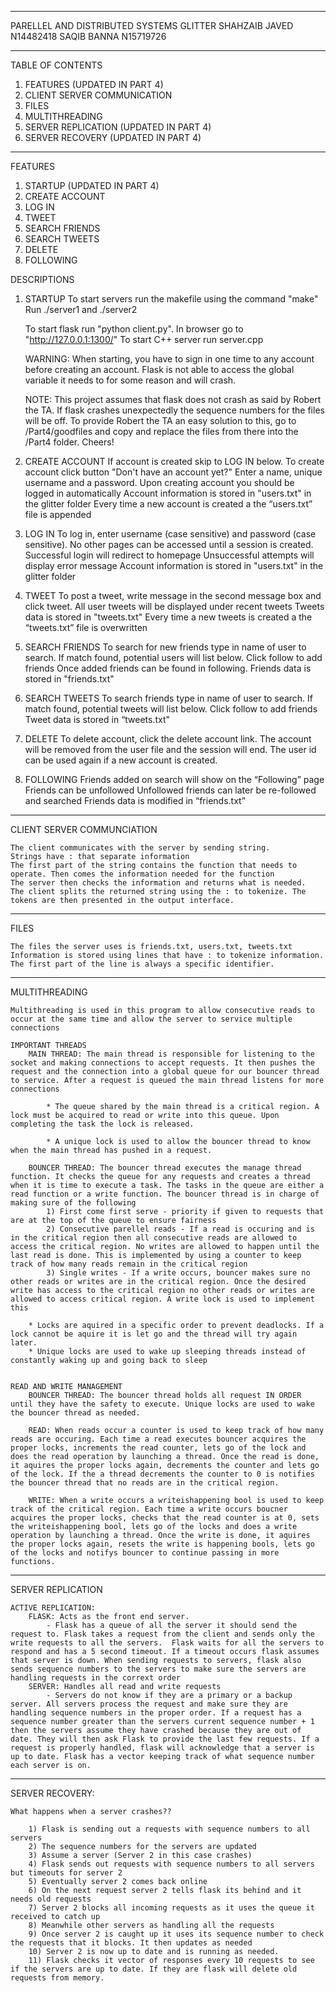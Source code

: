 ************************************************************************
PARELLEL AND DISTRIBUTED SYSTEMS 
GLITTER 
SHAHZAIB JAVED N14482418
SAQIB BANNA N15719726
************************************************************************

TABLE OF CONTENTS
1) FEATURES (UPDATED IN PART 4)
2) CLIENT SERVER COMMUNICATION 
3) FILES
4) MULTITHREADING
5) SERVER REPLICATION (UPDATED IN PART 4)
6) SERVER RECOVERY (UPDATED IN PART 4)

************************************************************************

FEATURES

1) STARTUP (UPDATED IN PART 4)
2) CREATE ACCOUNT
3) LOG IN 
4) TWEET
5) SEARCH FRIENDS
6) SEARCH TWEETS
7) DELETE
8) FOLLOWING 


DESCRIPTIONS
1) STARTUP
	To start servers run the makefile using the command "make"
	Run ./server1 and ./server2

	To start flask run "python client.py". 
	In browser go to "http://127.0.0.1:1300/"
	To start C++ server run server.cpp

	WARNING: When starting, you have to sign in one time to any account before creating an account. Flask is not able to access the global variable it needs to for some reason and will crash.

	NOTE: This project assumes that flask does not crash as said by Robert the TA. If flask crashes unexpectedly the sequence numbers for the files will be off. To provide Robert the TA an easy solution to this, go to /Part4/goodfiles and copy and replace the files from there into the /Part4 folder. Cheers!


2) CREATE ACCOUNT
	If account is created skip to LOG IN below.
	To create account click button "Don't have an account yet?"
	Enter a name, unique username and a password. Upon creating account you should be logged in automatically
	Account information is stored in "users.txt" in the glitter folder
	Every time a new account is created a the “users.txt” file is appended 

3) LOG IN 
	To log in, enter username (case sensitive) and password (case sensitive). No other pages can be accessed until a session is created. 
	Successful login will redirect to homepage
	Unsuccessful attempts will display error message
	Account information is stored in "users.txt" in the glitter folder 

4) TWEET
	To post a tweet, write message in the second message box and click tweet. 
	All user tweets will be displayed under recent tweets
	Tweets data is stored in "tweets.txt"
	Every time a new tweets is created a the “tweets.txt” file is overwritten

5) SEARCH FRIENDS
	To search for new friends type in name of user to search.
	If match found, potential users will list below. Click follow to add friends
	Once added friends can be found in following.
	Friends data is stored in "friends.txt"

6) SEARCH TWEETS
	To search friends type in name of user to search.
	If match found, potential tweets will list below. Click follow to add friends
	Tweet data is stored in “tweets.txt"

7) DELETE
	To delete account, click the delete account link.
	The account will be removed from the user file and the session will end. The user id can be used again if a new account is created.

8) FOLLOWING
	Friends added on search will show on the “Following” page
	Friends can be unfollowed
	Unfollowed friends can later be re-followed and searched
	Friends data is modified in “friends.txt”


************************************************************************

CLIENT SERVER COMMUNCIATION 

	The client communicates with the server by sending string.
	Strings have : that separate information
	The first part of the string contains the function that needs to operate. Then comes the information needed for the function
	The server then checks the information and returns what is needed.
	The client splits the returned string using the : to tokenize. The tokens are then presented in the output interface. 


************************************************************************

FILES 

	The files the server uses is friends.txt, users.txt, tweets.txt
	Information is stored using lines that have : to tokenize information. 
	The first part of the line is always a specific identifier.

************************************************************************

MULTITHREADING

	Multithreading is used in this program to allow consecutive reads to occur at the same time and allow the server to service multiple connections

	IMPORTANT THREADS
		MAIN THREAD: The main thread is responsible for listening to the socket and making connections to accept requests. It then pushes the request and the connection into a global queue for our bouncer thread to service. After a request is queued the main thread listens for more connections

			* The queue shared by the main thread is a critical region. A lock must be acquired to read or write into this queue. Upon completing the task the lock is released.

			* A unique lock is used to allow the bouncer thread to know when the main thread has pushed in a request.

		BOUNCER THREAD: The bouncer thread executes the manage thread function. It checks the queue for any requests and creates a thread when it is time to execute a task. The tasks in the queue are either a read function or a write function. The bouncer thread is in charge of making sure of the following 
			1) First come first serve - priority if given to requests that are at the top of the queue to ensure fairness
			2) Consecutive parellel reads - If a read is occuring and is in the critical region then all consecutive reads are allowed to access the critical region. No writes are allowed to happen until the last read is done. This is implemented by using a counter to keep track of how many reads remain in the critical region 
			3) Single writes - If a write occurs, bouncer makes sure no other reads or writes are in the critical region. Once the desired write has access to the critical region no other reads or writes are allowed to access critical region. A write lock is used to implement this

		* Locks are aquired in a specific order to prevent deadlocks. If a lock cannot be aquire it is let go and the thread will try again later. 
		* Unique locks are used to wake up sleeping threads instead of constantly waking up and going back to sleep


	READ AND WRITE MANAGEMENT
		BOUNCER THREAD: The bouncer thread holds all request IN ORDER until they have the safety to execute. Unique locks are used to wake the bouncer thread as needed. 

		READ: When reads occur a counter is used to keep track of how many reads are occuring. Each time a read executes bouncer acquires the proper locks, increments the read counter, lets go of the lock and does the read operation by launching a thread. Once the read is done, it aquires the proper locks again, decrements the counter and lets go of the lock. If the a thread decrements the counter to 0 is notifies the bouncer thread that no reads are in the critical region.

		WRITE: When a write occurs a writeishappening bool is used to keep track of the critical region. Each time a write occurs boucner acquires the proper locks, checks that the read counter is at 0, sets the writeishappening bool, lets go of the locks and does a write operation by launching a thread. Once the write is done, it aquires the proper locks again, resets the write is happening bools, lets go of the locks and notifys bouncer to continue passing in more functions. 

************************************************************************

SERVER REPLICATION
	
	ACTIVE REPLICATION: 
		FLASK: Acts as the front end server. 
			- Flask has a queue of all the server it should send the request to. Flask takes a request from the client and sends only the write requests to all the servers.  Flask waits for all the servers to respond and has a 5 second timeout. If a timeout occurs flask assumes that server is down. When sending requests to servers, flask also sends sequence numbers to the servers to make sure the servers are handling requests in the corrext order
		SERVER: Handles all read and write requests
			- Servers do not know if they are a primary or a backup server. All servers process the request and make sure they are handling sequence numbers in the proper order. If a request has a sequence number greater than the servers current sequence number + 1 then the servers assume they have crashed because they are out of date. They will then ask Flask to provide the last few requests. If a request is properly handled, flask will acknowledge that a server is up to date. Flask has a vector keeping track of what sequence number each server is on.

************************************************************************

SERVER RECOVERY:
	
	What happens when a server crashes??
		
		1) Flask is sending out a requests with sequence numbers to all servers
		2) The sequence numbers for the servers are updated
		3) Assume a server (Server 2 in this case crashes)
		4) Flask sends out requests with sequence numbers to all servers but timeouts for server 2
		5) Eventually server 2 comes back online
		6) On the next request server 2 tells flask its behind and it needs old requests
		7) Server 2 blocks all incoming requests as it uses the queue it received to catch up
		8) Meanwhile other servers as handling all the requests
		9) Once server 2 is caught up it uses its sequence number to check the requests that it blocks. It then updates as needed
		10) Server 2 is now up to date and is running as needed. 
		11) Flask checks it vector of responses every 10 requests to see if the servers are up to date. If they are flask will delete old requests from memory. 














